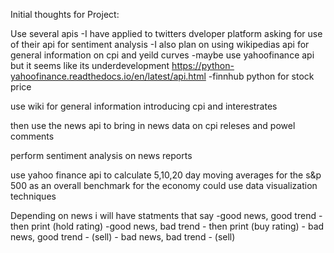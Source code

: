 Initial thoughts for Project:

Use several apis
    -I have applied to twitters dveloper platform asking for use of their api for sentiment analysis
    -I also plan on using wikipedias api for general information on cpi and yeild curves
    -maybe use yahoofinance api but it seems like its underdevelopment https://python-yahoofinance.readthedocs.io/en/latest/api.html
    -finnhub python for stock price


use wiki for general information introducing cpi and interestrates

then use the news api to bring in news data on cpi releses and powel comments

perform sentiment analysis on news reports

use yahoo finance api to calculate 5,10,20 day moving averages for the s&p 500 as an overall benchmark for the economy
    could use data visualization techniques

Depending on news i will have statments that say
    -good news, good trend - then print (hold rating)
    -good news, bad trend - then print (buy rating)
    - bad news, good trend - (sell)
    - bad news, bad trend - (sell)


